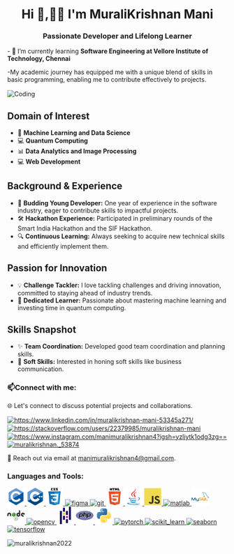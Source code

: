 <h1 align="center">Hi 👋,👨‍💻 I'm MuraliKrishnan Mani</h1>
<h3 align="center">Passionate Developer and Lifelong Learner</h3>
- 🌱 I’m currently learning <strong>Software Engineering at Vellore Institute of Technology, Chennai</strong>
  <p>-My academic journey has equipped me with a unique blend of skills in basic programming, enabling me to contribute effectively to projects.</p>
<img align="center" alt="Coding" width="400" src="https://cdn3d.iconscout.com/3d/premium/thumb/web-developer-8190884-6594637.png">
<h2>Domain of Interest</h2>
<ul>
  <li>🤖 <strong>Machine Learning and Data Science</strong></li>
  <li>💻 <strong>Quantum Computing</strong></li>
  <li>📊 <strong>Data Analytics and Image Processing</strong></li>
  <li>💻 <strong>Web Development</strong></li>
    
</ul>
<h2>Background & Experience</h2>

<ul>
  <li>🚀 <strong>Budding Young Developer:</strong> One year of experience in the software industry, eager to contribute skills to impactful projects.</li>
  <li>🛠️ <strong>Hackathon Experience:</strong> Participated in preliminary rounds of the Smart India Hackathon and the SIF Hackathon.</li>
  <li>🔍 <strong>Continuous Learning:</strong> Always seeking to acquire new technical skills and efficiently implement them.</li>
</ul>

<h2>Passion for Innovation</h2>

<ul>
  <li>💡 <strong>Challenge Tackler:</strong> I love tackling challenges and driving innovation, committed to staying ahead of industry trends.</li>
  <li>🔬 <strong>Dedicated Learner:</strong> Passionate about mastering machine learning and investing time in quantum computing.</li>
</ul>

<h2>Skills Snapshot</h2>

<ul>
  <li>✨ <strong>Team Coordination:</strong> Developed good team coordination and planning skills.</li>
  <li>🤝 <strong>Soft Skills:</strong> Interested in honing soft skills like business communication.</li>
</ul>

<h3 align="left">📫Connect with me:</h3>
<p>🌐 Let's connect to discuss potential projects and collaborations.<p>
<p align="left">
<a href="https://linkedin.com/in/https://www.linkedin.com/in/muralikrishnan-mani-53345a271/" target="blank"><img align="center" src="https://raw.githubusercontent.com/rahuldkjain/github-profile-readme-generator/master/src/images/icons/Social/linked-in-alt.svg" alt="https://www.linkedin.com/in/muralikrishnan-mani-53345a271/" height="30" width="40" /></a>
<a href="https://stackoverflow.com/users/https://stackoverflow.com/users/22379985/muralikrishnan-mani" target="blank"><img align="center" src="https://raw.githubusercontent.com/rahuldkjain/github-profile-readme-generator/master/src/images/icons/Social/stack-overflow.svg" alt="https://stackoverflow.com/users/22379985/muralikrishnan-mani" height="30" width="40" /></a>
<a href="https://instagram.com/https://www.instagram.com/manimuralikrishnan4?igsh=yzljytk1odg3zg==" target="blank"><img align="center" src="https://raw.githubusercontent.com/rahuldkjain/github-profile-readme-generator/master/src/images/icons/Social/instagram.svg" alt="https://www.instagram.com/manimuralikrishnan4?igsh=yzljytk1odg3zg==" height="30" width="40" /></a>
<a href="https://discord.gg/muralikrishnan._53874" target="blank"><img align="center" src="https://raw.githubusercontent.com/rahuldkjain/github-profile-readme-generator/master/src/images/icons/Social/discord.svg" alt="muralikrishnan._53874" height="30" width="40" /></a>
</p>
<p>📧 Reach out via email at <a href="mailto:manimuralikrishnan4@gmail.com">manimuralikrishnan4@gmail.com</a>.</p>


<h3 align="left">Languages and Tools:</h3>
<p align="left"> <a href="https://www.cprogramming.com/" target="_blank" rel="noreferrer"> <img src="https://raw.githubusercontent.com/devicons/devicon/master/icons/c/c-original.svg" alt="c" width="40" height="40"/> </a> <a href="https://www.w3schools.com/cpp/" target="_blank" rel="noreferrer"> <img src="https://raw.githubusercontent.com/devicons/devicon/master/icons/cplusplus/cplusplus-original.svg" alt="cplusplus" width="40" height="40"/> </a> <a href="https://www.w3schools.com/css/" target="_blank" rel="noreferrer"> <img src="https://raw.githubusercontent.com/devicons/devicon/master/icons/css3/css3-original-wordmark.svg" alt="css3" width="40" height="40"/> </a> <a href="https://www.figma.com/" target="_blank" rel="noreferrer"> <img src="https://www.vectorlogo.zone/logos/figma/figma-icon.svg" alt="figma" width="40" height="40"/> </a> <a href="https://git-scm.com/" target="_blank" rel="noreferrer"> <img src="https://www.vectorlogo.zone/logos/git-scm/git-scm-icon.svg" alt="git" width="40" height="40"/> </a> <a href="https://www.w3.org/html/" target="_blank" rel="noreferrer"> <img src="https://raw.githubusercontent.com/devicons/devicon/master/icons/html5/html5-original-wordmark.svg" alt="html5" width="40" height="40"/> </a> <a href="https://www.java.com" target="_blank" rel="noreferrer"> <img src="https://raw.githubusercontent.com/devicons/devicon/master/icons/java/java-original.svg" alt="java" width="40" height="40"/> </a> <a href="https://developer.mozilla.org/en-US/docs/Web/JavaScript" target="_blank" rel="noreferrer"> <img src="https://raw.githubusercontent.com/devicons/devicon/master/icons/javascript/javascript-original.svg" alt="javascript" width="40" height="40"/> </a> <a href="https://www.mathworks.com/" target="_blank" rel="noreferrer"> <img src="https://upload.wikimedia.org/wikipedia/commons/2/21/Matlab_Logo.png" alt="matlab" width="40" height="40"/> </a> <a href="https://www.mysql.com/" target="_blank" rel="noreferrer"> <img src="https://raw.githubusercontent.com/devicons/devicon/master/icons/mysql/mysql-original-wordmark.svg" alt="mysql" width="40" height="40"/> </a> <a href="https://nodejs.org" target="_blank" rel="noreferrer"> <img src="https://raw.githubusercontent.com/devicons/devicon/master/icons/nodejs/nodejs-original-wordmark.svg" alt="nodejs" width="40" height="40"/> </a> <a href="https://opencv.org/" target="_blank" rel="noreferrer"> <img src="https://www.vectorlogo.zone/logos/opencv/opencv-icon.svg" alt="opencv" width="40" height="40"/> </a> <a href="https://pandas.pydata.org/" target="_blank" rel="noreferrer"> <img src="https://raw.githubusercontent.com/devicons/devicon/2ae2a900d2f041da66e950e4d48052658d850630/icons/pandas/pandas-original.svg" alt="pandas" width="40" height="40"/> </a> <a href="https://www.php.net" target="_blank" rel="noreferrer"> <img src="https://raw.githubusercontent.com/devicons/devicon/master/icons/php/php-original.svg" alt="php" width="40" height="40"/> </a> <a href="https://www.python.org" target="_blank" rel="noreferrer"> <img src="https://raw.githubusercontent.com/devicons/devicon/master/icons/python/python-original.svg" alt="python" width="40" height="40"/> </a> <a href="https://pytorch.org/" target="_blank" rel="noreferrer"> <img src="https://www.vectorlogo.zone/logos/pytorch/pytorch-icon.svg" alt="pytorch" width="40" height="40"/> </a> <a href="https://scikit-learn.org/" target="_blank" rel="noreferrer"> <img src="https://upload.wikimedia.org/wikipedia/commons/0/05/Scikit_learn_logo_small.svg" alt="scikit_learn" width="40" height="40"/> </a> <a href="https://seaborn.pydata.org/" target="_blank" rel="noreferrer"> <img src="https://seaborn.pydata.org/_images/logo-mark-lightbg.svg" alt="seaborn" width="40" height="40"/> </a> <a href="https://www.tensorflow.org" target="_blank" rel="noreferrer"> <img src="https://www.vectorlogo.zone/logos/tensorflow/tensorflow-icon.svg" alt="tensorflow" width="40" height="40"/> </a> </p>

<p><img align="center" src="https://github-readme-stats.vercel.app/api/top-langs?username=muralikrishnan2022&show_icons=true&locale=en&layout=compact" alt="muralikrishnan2022" /></p>
